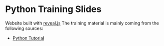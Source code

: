 # Python Training Slides

Website built with [reveal.js](https://github.com/hakimel/reveal.js)
The training material is mainly coming from the following sources:
* [Python Tutorial](https://docs.python.org/3/tutorial)